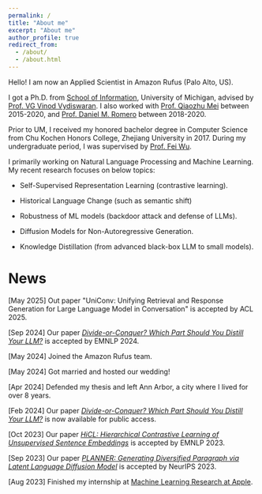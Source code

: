 ```yaml
---
permalink: /
title: "About me"
excerpt: "About me"
author_profile: true
redirect_from: 
  - /about/
  - /about.html
---
```


Hello! I am now an Applied Scientist in Amazon Rufus (Palo Alto, US). 

I got a Ph.D. from [School of Information](https://www.si.umich.edu/), University of Michigan, advised by [Prof. VG Vinod Vydiswaran](http://www-personal.umich.edu/~vgvinodv/). I also worked with [Prof. Qiaozhu Mei](http://www-personal.umich.edu/~qmei/) between 2015-2020, and [Prof. Daniel M. Romero](http://www.dromero.org/) between 2018-2020.  

Prior to UM, I received my honored bachelor degree in Computer Science from Chu Kochen Honors College, Zhejiang University in 2017. During my undergraduate period, I was supervised by [Prof. Fei Wu](https://scholar.google.com.hk/citations?user=XJLn4MYAAAAJ&hl=zh-CN).  

I primarily working on Natural Language Processing and Machine Learning. My recent research focuses on below topics:

* Self-Supervised Representation Learning (contrastive learning). 

* Historical Language Change (such as semantic shift)

* Robustness of ML models (backdoor attack and defense of LLMs).

* Diffusion Models for Non-Autoregressive Generation.

* Knowledge Distillation (from advanced black-box LLM to small models).

News
======
[May 2025] Out paper "UniConv: Unifying Retrieval and Response Generation for Large Language Model in Conversation" is accepted by ACL 2025. 

[Sep 2024] Our paper *[Divide-or-Conquer? Which Part Should You Distill Your LLM?](https://aclanthology.org/2024.findings-emnlp.145/)* is accepted by EMNLP 2024. 

[May 2024] Joined the Amazon Rufus team. 

[May 2024] Got married and hosted our wedding! 

[Apr 2024] Defended my thesis and left Ann Arbor, a city where I lived for over 8 years. 

[Feb 2024] Our paper *[Divide-or-Conquer? Which Part Should You Distill Your LLM?](https://aclanthology.org/2024.findings-emnlp.145/)* is now available for public access.

[Oct 2023] Our paper *[HiCL: Hierarchical Contrastive Learning of Unsupervised Sentence Embeddings](https://arxiv.org/pdf/2310.09720.pdf)* is accepted by EMNLP 2023. 

[Sep 2023] Our paper *[PLANNER: Generating Diversified Paragraph via Latent Language Diffusion Model](https://browse.arxiv.org/pdf/2306.02531.pdf)* is accepted by NeurIPS 2023. 

[Aug 2023] Finished my internship at [Machine Learning Research at Apple](https://machinelearning.apple.com/).

